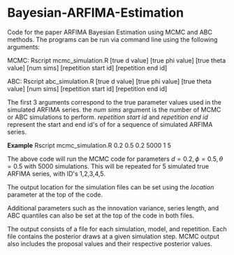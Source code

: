 # Bayesian-ARFIMA-Estimation
Code for the paper ARFIMA Bayesian Estimation using MCMC and ABC methods. The programs can be run via command line using the following arguments:

MCMC:
Rscript mcmc_simulation.R [true d value] [true phi value] [true theta value] [num sims] [repetition start id] [repetition end id]

ABC:
Rscript abc_simulation.R [true d value] [true phi value] [true theta value] [num sims] [repetition start id] [repetition end id]

The first 3 arguments correspond to the true parameter values used in the simulated ARFIMA series. the *num sims* argument is the number of MCMC or ABC simulations to perform. *repetition start id* and *repetition end id* represent the start and end id's of for a sequence of simulated ARFIMA series. 

**Example**
Rscript mcmc_simulation.R 0.2 0.5 0.2 5000 1 5

The above code will run the MCMC code for parameters $d=0.2, \phi=0.5, \theta=0.5$ with $5000$ simulations. This will be repeated for 5 simulated true ARFIMA series, with ID's 1,2,3,4,5.

The output location for the simulation files can be set using the *location* parameter at the top of the code.

Additional parameters such as the innovation variance, series length, and ABC quantiles can also be set at the top of the code in both files.

The output consists of a file for each simulation, model, and repetition. Each file contains the posterior draws at a given simulation step. MCMC output also includes the proposal values and their respective posterior values. 
